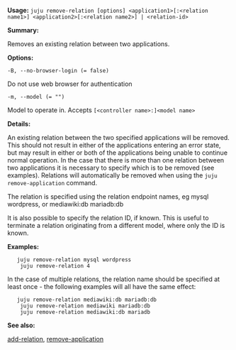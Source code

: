 **Usage:** `juju remove-relation [options] <application1>[:<relation name1>] <application2>[:<relation name2>] | <relation-id>`

**Summary:**

Removes an existing relation between two applications.

**Options:**

`-B, --no-browser-login (= false)`

Do not use web browser for authentication

`-m, --model (= "")`

Model to operate in. Accepts `[<controller name>:]<model name>`

**Details:**

An existing relation between the two specified applications will be removed. This should not result in either of the applications entering an error state, but may result in either or both of the applications being unable to continue normal operation. In the case that there is more than one relation between two applications it is necessary to specify which is to be removed (see examples). Relations will automatically be removed when using the `juju remove-application` command.

The relation is specified using the relation endpoint names, eg mysql wordpress, or mediawiki:db mariadb:db

It is also possible to specify the relation ID, if known. This is useful to terminate a relation originating from a different model, where only the ID is known.

**Examples:**

       juju remove-relation mysql wordpress
        juju remove-relation 4
In the case of multiple relations, the relation name should be specified at least once - the following examples will all have the same effect:

       juju remove-relation mediawiki:db mariadb:db
        juju remove-relation mediawiki mariadb:db
        juju remove-relation mediawiki:db mariadb
**See also:**

[add-relation](https://discourse.jujucharms.com/t/command-add-relation/1674), [remove-application](https://discourse.jujucharms.com/t/command-remove-application/1780)
